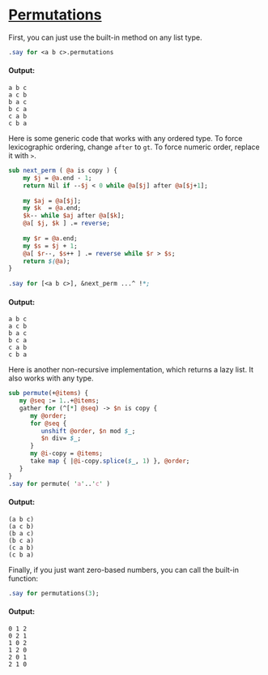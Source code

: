 [1]: http://rosettacode.org/wiki/Permutations

# [Permutations][1]

First, you can just use the built-in method on any list type.

```perl
.say for <a b c>.permutations
```

#### Output:
```
a b c
a c b
b a c
b c a
c a b
c b a
```


Here is some generic code that works with any ordered type.  To force lexicographic ordering, change `after` to `gt`.  To force numeric order, replace it with `>`.

```perl
sub next_perm ( @a is copy ) {
    my $j = @a.end - 1;
    return Nil if --$j < 0 while @a[$j] after @a[$j+1];
 
    my $aj = @a[$j];
    my $k  = @a.end;
    $k-- while $aj after @a[$k];
    @a[ $j, $k ] .= reverse;
 
    my $r = @a.end;
    my $s = $j + 1;
    @a[ $r--, $s++ ] .= reverse while $r > $s;
    return $(@a);
}
 
.say for [<a b c>], &next_perm ...^ !*;
```

#### Output:
```
a b c
a c b
b a c
b c a
c a b
c b a
```


Here is another non-recursive implementation, which returns a lazy list. It also works with any type.

```perl
sub permute(+@items) {
   my @seq := 1..+@items;
   gather for (^[*] @seq) -> $n is copy {
      my @order;
      for @seq {
         unshift @order, $n mod $_;
         $n div= $_;
      }
      my @i-copy = @items;
      take map { |@i-copy.splice($_, 1) }, @order;
   }
}
.say for permute( 'a'..'c' )
```

#### Output:
```
(a b c)
(a c b)
(b a c)
(b c a)
(c a b)
(c b a)
```


Finally, if you just want zero-based numbers, you can call the built-in function:

```perl
.say for permutations(3);
```

#### Output:
```
0 1 2
0 2 1
1 0 2
1 2 0
2 0 1
2 1 0
```